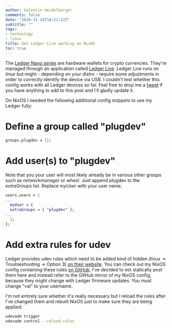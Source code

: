 ```yaml
---
author: Valentin Heidelberger
comments: false
date: "2019-11-14T18:21:22Z"
subtitle: ""
tags:
- technology
- linux
title: Get Ledger Live working on NixOS
toc: true
---
```


The [Ledger Nano series](https://ledger.com) are hardware wallets for crypto currencies. They're managed through an application called [Ledger Live](https://shop.ledger.com/pages/ledger-live). Ledger Live runs on linux but might - depending on your distro - require some adjustments in order to correctly identify the device via USB.
I couldn't test whether this config works with all Ledger devices so far. Feel free to drop me a [tweet](https://twitter.com/valhei) if you have anything to add to this post and I'll gladly update it.

On NixOS I needed the following additional config snippets to use my Ledger fully:

# Define a group called "plugdev"
```nix
groups.plugdev = {};
```

# Add user(s) to "plugdev"
Note that you your user will most likely already be in various other groups such as *networkmanager* or *wheel*. Just append plugdev to the *extraGroups* list.
Replace *myUser* with your user name.

```nix
users.users = {
...
  myUser = {
  extraGroups = [ "plugdev" ];
...
  };
};
```

# Add extra rules for udev
Ledger provides udev rules which need to be added kind of hidden (linux -> Troubleshooting -> Option 3) [on their website](https://support.ledger.com/hc/en-us/articles/115005165269-Fix-connection-issues). You can check out my NixOS config containing these rules [on GitHub](https://github.com/va1entin/nixos-config/blob/master/ledger.nix). I've decided to not statically post them here and instead refer to the GitHub mirror of my NixOS config, because they might change with Ledger firmware updates. You must change "val" to your username.

I'm not entirely sure whether it's really necessary but I reload the rules after I've changed them and rebuilt NixOS just to make sure they are being applied:

```bash
udevadm trigger
udevadm control --reload-rules
```
